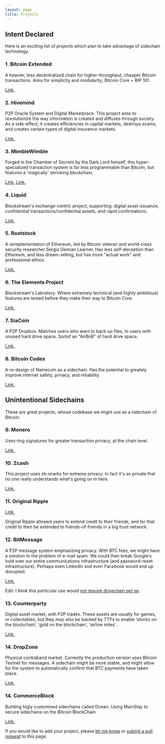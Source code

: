 ```yaml
---
layout: page
title: Projects
---
```




## Intent Declared

Here is an exciting list of projects which plan to take advantage of sidechain technology.

### 1. Bitcoin Extended

A heavier, less decentralized chain for higher-throughput, cheaper Bitcoin transactions. Aims for simplicity and modularity; Bitcoin Core + BIP 101.

[Link.](https://youtu.be/Gzg_u9gHc5Q?t=1h49m27s)

### 2. Hivemind

P2P Oracle System and Digital Marketplace. This project aims to revolutionize the way information is created and diffuses through society. As a side-effect, it creates efficiencies in capital markets, destroys scams, and creates certain types of digital insurance markets.

[Link.](http://bitcoinhivemind.com/)

### 3. MimbleWimble

Forged in the Chamber of Secrets by the Dark Lord himself, this hyper-specialized transaction system is far less programmable than Bitcoin, but features a 'magically' shrinking blockchain.

[Link.](https://download.wpsoftware.net/bitcoin/wizardry/mimblewimble.txt)
[Link.](https://github.com/ignopeverell/grin)

### 4. Liquid

Blockstream's exchange-centric project, supporting: digital asset issuance, confidential transactions/confidential assets, and rapid confirmations.

[Link.](https://elementsproject.org/)

### 5. Rootstock

A reimplementation of Ethereum, led by Bitcoin veteran and world-class security researcher Sergio Demian Learner. Has less self-deception than Ethereum, and less dream-selling, but has more "actual work" and professional ethics.

[Link.](http://www.rsk.co/)

### 6. The Elements Project

Blockstream's Labratory. Where extremely technical (and highly ambitious) features are tested before they make their way to Bitcoin Core.

[Link.](https://elementsproject.org/)

### 7. SiaCoin

A P2P Dropbox. Matches users who want to back up files, to users with unused hard drive space. Sortof an "AirBnB" of hard drive space.

[Link.](https://sia.tech/)

### 8. Bitcoin Codex

A re-design of Namecoin as a sidechain. Has the potential to greately improve internet safety, privacy, and reliability.

[Link.](http://www.truthcoin.info/blog/codex-identity-sidechain/)


## Unintentional Sidechains

These are great projects, whose codebase we might use as a sidechain of Bitcoin.

### 9. Monero

Uses ring signatures for greater transaction privacy, at the chain level.

[Link.](https://getmonero.org/)

### 10. Zcash

This project uses zk-snarks for extreme privacy. In fact it's so private that no one really understands what's going on in here.

[Link.](https://z.cash/)

### 11. Original Ripple

[Link.](https://bitcointalk.org/index.php?topic=297287.0)

Original Ripple allowed users to extend credit to their friends, and for that credit to then be extended to friends-of-friends in a big trust network.


### 12. BitMessage

A P2P message system emphasizing privacy. With BTC fees, we might have a solution to the problem of e-mail spam. We could then break Google's hold over our entire communications infrastructure (and password-reset infrastructure). Perhaps even LinkedIn and even Facebook would end up disrupted.

[Link.](https://bitmessage.org/wiki/Main_Page)

Edit: I think this particular use would [not require drivechain per se](https://twitter.com/Truthcoin/status/935670042141908993).

### 13. Counterparty

Digital asset market, with P2P trades. These assets are usually for games, or collectables, but they *may* also be backed by TTPs to enable ‘stocks on the blockchain’, 'gold on the blockchain', 'airline miles'.

[Link.](http://counterparty.io/)

### 14. DropZone

Physical contraband market. Currently the production version uses Bitcoin Testnet for messages. A sidechain might be more stable, and might allow for the system to automatically confirm that BTC payments have taken place.

[Link.](https://github.com/17Q4MX2hmktmpuUKHFuoRmS5MfB5XPbhod/dropzone-lib)

### 14. CommerceBlock

Building higly customised sidechains called Ocean.  Using MainStay to secure sidechains on the Bitcoin BlockChain.

[Link.](https://wwww.commerceblock.com)

If you would like to add your project, please [let me know](https://twitter.com/Truthcoin) or [submit a pull request](https://github.com/drivechain-project/drivechain.info/blob/gh-pages/projects/index.md) to this page.
